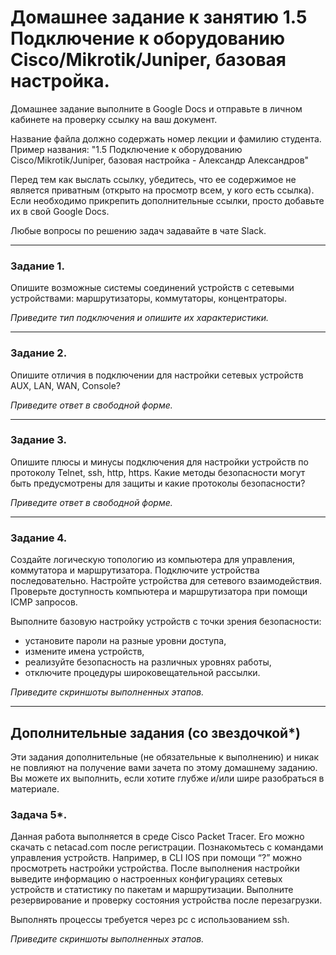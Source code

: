 # Домашнее задание к занятию 1.5 Подключение к оборудованию Cisco/Mikrotik/Juniper, базовая настройка. 

Домашнее задание выполните в Google Docs и отправьте в личном кабинете на проверку ссылку на ваш документ.

Название файла должно содержать номер лекции и фамилию студента. Пример названия: "1.5 Подключение к оборудованию Cisco/Mikrotik/Juniper, базовая настройка  - Александр Александров"

Перед тем как выслать ссылку, убедитесь, что ее содержимое не является приватным (открыто на просмотр всем, у кого есть ссылка). Если необходимо прикрепить дополнительные ссылки, просто добавьте их в свой Google Docs.

Любые вопросы по решению задач задавайте в чате Slack.

---

### Задание 1. 

Опишите возможные системы соединений устройств с сетевыми устройствами: маршрутизаторы, коммутаторы, концентраторы. 

*Приведите тип подключения и опишите их характеристики.*

---

### Задание 2.

Опишите отличия в подключении для настройки сетевых устройств AUX, LAN, WAN, Console? 

*Приведите ответ в свободной форме.*

---

### Задание 3.

Опишите плюсы и минусы подключения для настройки устройств по протоколу Telnet, ssh, http, https. Какие методы безопасности могут быть предусмотрены для защиты и какие протоколы безопасности? 

*Приведите ответ в свободной форме.*

---

### Задание 4.

Создайте логическую топологию из компьютера для управления, коммутатора и маршрутизатора. Подключите устройства последовательно. Настройте устройства для сетевого взаимодействия. Проверьте доступность компьютера и маршрутизатора при помощи ICMP запросов. 

Выполните базовую настройку устройств с точки зрения безопасности:

- установите пароли на разные уровни доступа, 
- измените имена устройств, 
- реализуйте безопасность на различных уровнях работы, 
- отключите процедуры широковещательной рассылки.

*Приведите скриншоты выполненных этапов.*

---

## Дополнительные задания (со звездочкой*)
Эти задания дополнительные (не обязательные к выполнению) и никак не повлияют на получение вами зачета по этому домашнему заданию. Вы можете их выполнить, если хотите глубже и/или шире разобраться в материале.

### Задача 5*.

Данная работа выполняется в среде Cisco Packet Tracer. Его можно скачать с netacad.com после регистрации. Познакомьтесь с командами управления устройств. Например, в CLI IOS при помощи “?” можно просмотреть настройки устройства. 
После выполнения настройки выведите информацию о настроенных конфигурациях сетевых устройств и статистику по пакетам и маршрутизации. 
Выполните резервирование и проверку состояния устройства после перезагрузки. 

Выполнять процессы требуется через pc с использованием ssh. 

*Приведите скриншоты выполненных этапов.*
